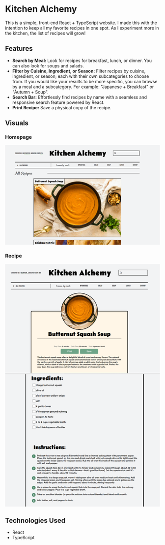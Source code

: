 # Kitchen Alchemy

This is a simple, front-end React + TypeScript website. I made this with the intention to keep all my favorite recipes in one spot. As I experiment more in the kitchen, the list of recipes will grow! 

## Features 

- **Search by Meal:** Look for recipes for breakfast, lunch, or dinner. You can also look for soups and salads. 
- **Filter by Cuisine, Ingredient, or Season:** Filter recipes by cuisine, ingredient, or season; each with their own subcategories to choose from. If you would like your results to be more specific, you can browse by a meal and a subcategory. For example: "Japanese + Breakfast" or "Autumn + Soup".
- **Search Bar:** Effortlessly find recipes by name with a seamless and responsive search feature powered by React.
- **Print Recipe:** Save a physical copy of the recipe.

## Visuals

### Homepage
![Home Page](public/images/kitchen-alchemy-homepage.png)
### Recipe
![Top of Recipe Page](public/images/kitchen-alchemy-recipe1.png)
![Bottom of Recipe Page](public/images/kitchen-alchemy-recipe2.png)

## Technologies Used

- React
- TypeScript
